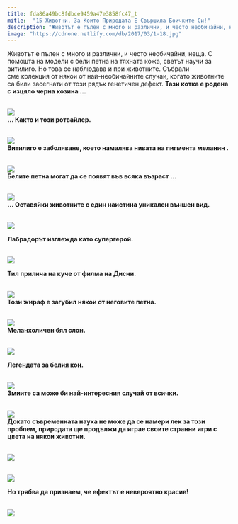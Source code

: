 ```yaml
---
title: fda86a49bc8fdbce9459a47e3858fc47_t
mitle:  "15 Животни, За Които Природата Е Свършила Боичките Си!"
description: "Животът е пълен с много и различни, и често необичайни, неща. С помощта на модели с бели петна на тяхната кожа, светът научи за витилиго. Но това се наблюдава и при жи�"
image: "https://cdnone.netlify.com/db/2017/03/1-18.jpg"
---
```


 <p>Животът е пълен с много и различни, и често необичайни, неща. С помощта на модели с бели петна на тяхната кожа, светът научи за витилиго. Но това се наблюдава и при животните. Събрали сме колекция от някои от най-необичайните случаи, когато животните са били засегнати от този рядък генетичен дефект. <strong>Тази котка е родена с изцяло черна козина …</strong></p>       <p> <br/><img src="https://cdnone.netlify.com/db/2017/03/1-18.jpg"/><br/> <strong> … Както и този ротвайлер.</strong></p> <p> <br/><img src="https://cdnone.netlify.com/db/2017/03/2-17.jpg"/><br/> <strong> Витилиго е заболяване, което намалява нивата на пигмента меланин .</strong></p> <p> <br/><img src="https://cdnone.netlify.com/db/2017/03/3-17.jpg"/><br/> <strong> Белите петна могат да се появят във всяка възраст …</strong></p>      <p> <br/><img src="https://cdnone.netlify.com/db/2017/03/4-16.jpg"/><br/> <strong> … Оставяйки животните с един наистина уникален външен вид.</strong></p> <p> <br/><img src="https://cdnone.netlify.com/db/2017/03/5-16.jpg"/><br/></p> <p> <strong>Лабрадорът изглежда като супергерой.</strong></p> <p> <br/><img src="https://cdnone.netlify.com/db/2017/03/6-2.png"/></p>      <p><strong>Тил прилича на куче от филма на Дисни.</strong></p> <p> <br/><img src="https://cdnone.netlify.com/db/2017/03/7-13.jpg"/><br/> <strong> Този жираф е загубил някои от неговите петна.</strong></p> <p> <br/><img src="https://cdnone.netlify.com/db/2017/03/8-13.jpg"/><br/> <strong>Меланхоличен бял слон.</strong></p> <p> <br/><img src="https://cdnone.netlify.com/db/2017/03/Capture-1.png"/></p>  <p><strong>Легендата за белия кон.</strong></p> <p> <br/><img src="https://cdnone.netlify.com/db/2017/03/10-12.jpg"/><br/> <strong> Змиите са може би най-интересния случай от всички.</strong></p>      <p> <br/><img src="https://cdnone.netlify.com/db/2017/03/11-10.jpg"/><br/> <strong> Докато съвременната наука не може да се намери лек за този проблем, природата ще продължи да играе своите странни игри с цвета на някои животни.</strong></p> <p> <br/><img src="https://cdnone.netlify.com/db/2017/03/12-9.jpg"/><br/></p> <p> <br/><img src="https://cdnone.netlify.com/db/2017/03/13-10.jpg"/><br/></p> <p> <strong> Но трябва да признаем, че ефектът е невероятно красив!</strong></p>      <p> <br/><img src="https://cdnone.netlify.com/db/2017/03/14-9.jpg"/><br/></p>       